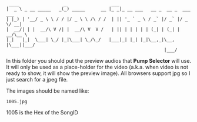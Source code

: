      ____                 _                 ___                                 
    |  _ \ _ __ _____   _(_) _____      __ |_ _|_ __ ___   __ _  __ _  ___  ___ 
    | |_) | '__/ _ \ \ / / |/ _ \ \ /\ / /  | || '_ ` _ \ / _` |/ _` |/ _ \/ __|
    |  __/| | |  __/\ V /| |  __/\ V  V /   | || | | | | | (_| | (_| |  __/\__ \
    |_|   |_|  \___| \_/ |_|\___| \_/\_/   |___|_| |_| |_|\__,_|\__, |\___||___/
                                                                |___/           

In this folder you should put the preview audios that **Pump Selector** will use. It will only be used as a place-holder for the video (a.k.a. when video is not ready to show, it will show the preview image). All browsers support jpg so I just search for a jpeg file.

The images should be named like:

    1005.jpg

1005 is the Hex of the SongID